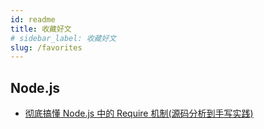 ```yaml
---
id: readme
title: 收藏好文
# sidebar_label: 收藏好文
slug: /favorites
---
```


## Node.js

- [彻底搞懂 Node.js 中的 Require 机制(源码分析到手写实践)](https://mp.weixin.qq.com/s/M8KyGY_PjtxcvFrGb8cbww)
